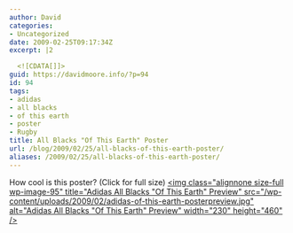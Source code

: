 ```yaml
---
author: David
categories:
- Uncategorized
date: 2009-02-25T09:17:34Z
excerpt: |2

  <![CDATA[]]>
guid: https://davidmoore.info/?p=94
id: 94
tags:
- adidas
- all blacks
- of this earth
- poster
- Rugby
title: All Blacks "Of This Earth" Poster
url: /blog/2009/02/25/all-blacks-of-this-earth-poster/
aliases: /2009/02/25/all-blacks-of-this-earth-poster/
---
```


How cool is this poster? (Click for full size) <a href="/wp-content/uploads/2009/02/adidas-of-this-earth-posterpreview.jpg" target="_blank"><img class="alignnone size-full wp-image-95" title="Adidas All Blacks "Of This Earth" Preview" src="/wp-content/uploads/2009/02/adidas-of-this-earth-posterpreview.jpg" alt="Adidas All Blacks "Of This Earth" Preview" width="230" height="460" /></a>